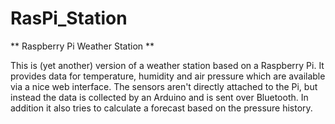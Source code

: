 # RasPi_Station
** Raspberry Pi Weather Station **

This is (yet another) version of a weather station based on a Raspberry Pi.
It provides data for temperature, humidity and air pressure which are available via a nice web interface.
The sensors aren't directly attached to the Pi, but instead the data is collected by an Arduino and is sent over Bluetooth.
In addition it also tries to calculate a forecast based on the pressure history.

